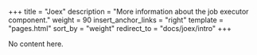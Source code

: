 +++
title = "Joex"
description = "More information about the job executor component."
weight = 90
insert_anchor_links = "right"
template = "pages.html"
sort_by = "weight"
redirect_to = "docs/joex/intro"
+++

No content here.
